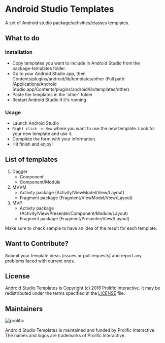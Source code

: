 # Android Studio Templates

A set of Android studio package/activities/classes templates.

## What to do

### Installation

 * Copy templates you want to include in Android Studio from the package-templates folder.
 * Go to your Android Studio app, then Contents/plugins/android/lib/templates/other (Full path: /Applications/Android Studio.app/Contents/plugins/android/lib/templates/other).
 * Paste the templates in the 'other' folder
 * Restart Android Studio if it's running.

### Usage

 * Launch Android Studio
 * `Right click -> New` where you want to use the new template. Look for your new template and use it. 
 * Complete the form with your information.
 * Hit finish and enjoy!

## List of templates

1. Dagger
	* Component
	* Component/Module
2. MVVM
	* Activity package (Activity/ViewModel/View/Layout)
	* Fragment package (Fragment/ViewModel/View/Layout)
3. MVP
	* Activity package (Activity/View/Presenter/Component/Module/Layout)
	* Fragment package (Fragment/Presenter/View/Layout)

Make sure to check sample to have an idea of the result for each template.


## Want to Contribute?

Submit your template ideas (issues or pull requests) and report any problems faced with current ones.

## License

Android Studio Templates is Copyright (c) 2016 Prolific Interactive. It may be redistributed under the terms specified in the [LICENSE] file.

[LICENSE]: /LICENSE

## Maintainers

![prolific](https://s3.amazonaws.com/prolificsitestaging/logos/Prolific_Logo_Full_Color.png)

Android Studio Templates is maintained and funded by Prolific Interactive. The names and logos are trademarks of Prolific Interactive.
